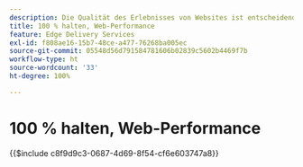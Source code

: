```yaml
---
description: Die Qualität des Erlebnisses von Websites ist entscheidend, um die Geschäftsziele Ihrer Website und die Zufriedenheit Ihrer Besucherinnen und Besucher zu erreichen.
title: 100 % halten, Web-Performance
feature: Edge Delivery Services
exl-id: f808ae16-15b7-48ce-a477-76268ba005ec
source-git-commit: 05548d56d791584781606b02839c5602b4469f7b
workflow-type: ht
source-wordcount: '33'
ht-degree: 100%

---
```


# 100 % halten, Web-Performance

{{$include c8f9d9c3-0687-4d69-8f54-cf6e603747a8}}
